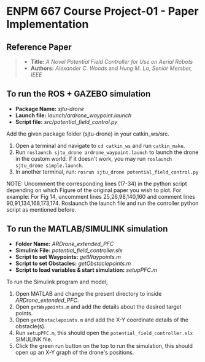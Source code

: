 # ENPM 667 Course Project-01 - Paper Implementation 
## Reference Paper 
> - **Title:** _A Novel Potential Field Controller for Use on Aerial Robots_
> - **Authors:** _Alexander C. Woods_ and _Hung M. La_, _Senior Member, IEEE_

## To run the ROS + GAZEBO simulation 

- **Package Name:** _sjtu-drone_
- **Launch file:** _launch/ardrone_waypoint.launch_
- **Script file:** _src/potential_field_control.py_


Add the given package folder (sjtu-drone) in your catkin_ws/src.

1. Open a terminal and navigate to `cd catkin_ws` and run `catkin_make`.
2. Run `roslaunch sjtu_drone ardrone_waypoint.launch` to launch the drone in the custom world. If it doesn't work, you may run `roslaunch sjtu_drone simple.launch`.
3. In another terminal, run:  `rosrun sjtu_drone potential_field_control.py`

NOTE: Uncomment the corresponding lines (17-34) in the python script depending on which Figure of the original paper you wish to plot.
For example: For Fig 14, uncomment lines 25,26,98,140,160 and comment lines 90,91,134,168,173,174. Roslaunch the launch file and run the conroller python script as mentioned before. 



## To run the MATLAB/SIMULINK simulation

- **Folder Name:** _ARDrone_extended_PFC_
- **Simulink File:** _potential_field_controller.slx_
- **Script to set Waypoints:** _getWaypoints.m_
- **Script to set Obstacles:** _getObstaclepoints.m_
- **Script to load variables & start simulation:** _setupPFC.m_


To run the Simulink program and model,

1. Open MATLAB and change the present directory to inside _ARDrone_extended_PFC_.
2. Open `getWaypoints.m` and add the details about the desired target points.
3. Open `getObstaclepoints.m` and add the X-Y coordinate details of the obstacle(s).
4. Run `setupPFC.m`, this should open the `potential_field_controller.slx` SIMULINK file.
5. Click the green run button on the top to run the simulation, this should open up an X-Y graph of the drone's positions.


<!-- # About sjtu_drone # -->

<!-- Gazebo-9 and Ubuntu 18.04 compatible SJTU Drone package

sjtu_drone is a quadrotor simulation program forked from ['tum_simulator'] (http://wiki.ros.org/tum_simulator) , which is developed with ROS + Gazebo. It is used for testing visual SLAM algorithms aiding with different sensors, such as IMU, sonar range finder and laser range finder. Here by 'sjtu', it means Shanghai Jiao Tong University. Currently, this program is used for testing algorithms for [UAV contest in SJTU](http://mediasoc.sjtu.edu.cn/wordpress)

# Requirements #
This package is compatible with ROS Melodic version (Ubuntu 18.04). Existing versions on the internet support at most until Gazebo 7. After Gazebo 8.0, the API has gone significant changes; therefore, it was necessary to adapt the package to Gazebo 8.0+ API. As the default version of Gazebo coming with ROS Melodic is 7.0, it is suggested that do not use the full installation but the desktop installation.
```
$ sudo apt-get install ros-melodic-desktop
```
# Download and Compiling #
```
$ cd <catkin_ws>/src
$ git clone https://github.com/tahsinkose/sjtu-drone.git
$ cd <catkin_ws>
$ catkin build
```

Here <catkin_ws> is the path of the catkin workspace. Please refer to the [tutorial](http://wiki.ros.org/ROS/Tutorials) about how to create a catkin workspace in ROS.

# Run
The simplest way is calling after you have built the workspace successfully.

```
$ cd <where you check out the code>
$ source devel/setup.bash
$ roslaunch sjtu_drone simple.launch
```
# Running with keyboard
In second terminal:

```
$ rosrun sjtu_drone drone_keyboard
```


# Read sensor data from ROS topics #
One can use [rqt_gui](http://wiki.ros.org/rqt_gui) to have an extensive amount of utilities for topic visualization and manipulation. Some of the useful topics reside below.
```
forward looking camera :  /drone/front_camera/image_raw
downward looking camera: /drone/down_camera/image_raw
sonar data:  /drone/sonar
laser range data: /drone/laser
``` -->
